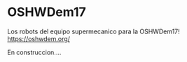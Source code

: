 # OSHWDem17

Los robots del equipo supermecanico para la OSHWDem17! https://oshwdem.org/

En construccion....
